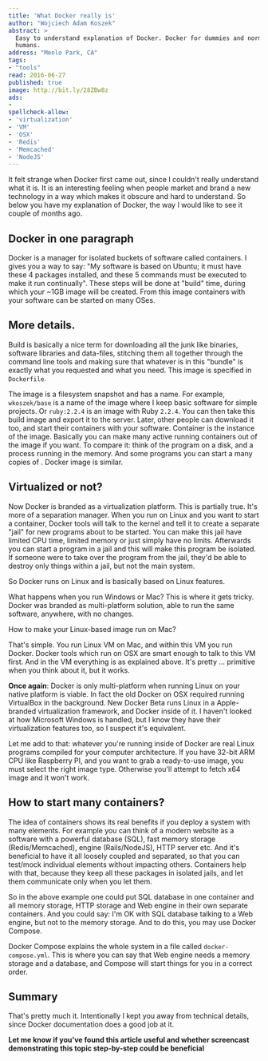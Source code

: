 ```yaml
---
title: 'What Docker really is'
author: "Wojciech Adam Koszek"
abstract: >
  Easy to understand explanation of Docker. Docker for dummies and normal
  humans.
address: "Menlo Park, CA"
tags:
- "tools"
read: 2016-06-27
published: true
image: http://bit.ly/28ZBw8z
ads:
-
spellcheck-allow:
- 'virtualization'
- 'VM'
- 'OSX'
- 'Redis'
- 'Memcached'
- 'NodeJS'
---
```


It felt strange when Docker first came out, since I couldn't really
understand what it is. It is an interesting feeling when people market and
brand a new technology in a way which makes it obscure and hard to
understand. So below you have my explanation of Docker, the way I would like
to see it couple of months ago.

## Docker in one paragraph

Docker is a manager for isolated buckets of software called containers. I
gives you a way to say: "My software is based on Ubuntu; it must have these
4 packages installed, and these 5 commands must be executed to make it run
continually". These steps will be done at "build" time, during which your
~1GB image will be created. From this image containers with your software
can be started on many OSes.

## More details.

Build is basically a nice term for downloading all the junk like binaries,
software libraries and data-files, stitching them all together through the
command line tools and making sure that whatever is in this "bundle" is
exactly what you requested and what you need. This image is specified in
`Dockerfile`.

The image is a filesystem snapshot and has a name. For example,
`wkoszek/base` is a name of the image where I keep basic software for simple
projects. Or `ruby:2.2.4` is an image with Ruby `2.2.4`. You can then take
this build image and export it to the server. Later, other people can
download it too, and start their containers with your software. Container is
the instance of the image. Basically you can make many active running
containers out of the image if you want. To compare it: think of the program
on a disk, and a process running in the memory. And some programs you can
start a many copies of . Docker image is similar.

## Virtualized or not?

Now Docker is branded as a virtualization platform. This is partially true.
It's more of a separation manager. When you run on Linux and you want to
start a container, Docker tools will talk to the kernel and tell it to
create a separate "jail" for new programs about to be started. You can make
this jail have limited CPU time, limited memory or just simply have no
limits. Afterwards you can start a program in a jail and this will make this
program be isolated. If someone were to take over the program from the jail,
they'd be able to destroy only things within a jail, but not the main
system.

So Docker runs on Linux and is basically based on Linux features.

What happens when you run Windows or Mac? This is where it gets tricky.
Docker was branded as multi-platform solution, able to run the same
software, anywhere, with no changes.

How to make your Linux-based image run on Mac?

That's simple. You run Linux VM on Mac, and within this VM you run Docker.
Docker tools which run on OSX are smart enough to talk to this VM first. And
in the VM everything is as explained above. It's pretty ... primitive when
you think about it, but it works.

**Once again**: Docker is only multi-platform when running Linux on your
native platform is viable. In fact the old Docker on OSX required running
VirtualBox in the background. New Docker Beta runs Linux in a Apple-branded
virtualization framework, and Docker inside of it. I haven't looked at how
Microsoft Windows is handled, but I know they have their virtualization
features too, so I suspect it's equivalent.

Let me add to that: whatever you're running inside of Docker are real Linux
programs compiled for your computer architecture. If you have 32-bit ARM CPU
like Raspberry PI, and you want to grab a ready-to-use image, you must
select the right image type. Otherwise you'll attempt to fetch x64 image and
it won't work.

## How to start many containers?

The idea of containers shows its real benefits if you deploy a system with
many elements. For example you can think of a modern website as a software
with a powerful database (SQL), fast memory storage (Redis/Memcached),
engine (Rails/NodeJS), HTTP server etc. And it's beneficial to have it all
loosely coupled and separated, so that you can test/mock individual elements
without impacting others. Containers help with that, because they keep all
these packages in isolated jails, and let them communicate only when you let
them.

So in the above example one could put SQL database in one container and all
memory storage, HTTP storage and Web engine in their own separate
containers. And you could say: I'm OK with SQL database talking to a Web
engine, but not to the memory storage. And to do this, you may use Docker
Compose.

Docker Compose explains the whole system in a file called
`docker-compose.yml`. This is where you can say that Web engine needs a
memory storage and a database, and Compose will start things for you in a
correct order.

## Summary

That's pretty much it. Intentionally I kept you away from technical details,
since Docker documentation does a good job at it.

**Let me know if you've found this article useful and whether screencast
demonstrating this topic step-by-step could be beneficial**
